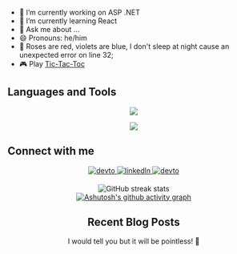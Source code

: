 <!-- -----------------------------------------------------------------------Top banner Start--------------------------------------------------------------------- -->
<!-- <div align="center">
  <img src="https://github.com/404RequestedUserNotFound/404RequestedUserNotFound/blob/main/404_page.gif" />
</div> -->
<!-- -----------------------------------------------------------------------Top banner END----------------------------------------------------------------------- -->


<!-- -----------------------------------------------------------------------Introduction Start----------------------------------------------------------------------- -->
- 🔭 I’m currently working on ASP .NET
- 🌱 I’m currently learning React
- 💬 Ask me about ...
- 😄 Pronouns: he/him
- 🤪 Roses are red, violets are blue, I don't sleep at night cause an unexpected error on line 32; 
- 🎮 Play <a href="https://iammdsafin.github.io/Tic-Tac-Toe/index.html">Tic-Tac-Toc</a>
<!-- -----------------------------------------------------------------------Introduction End----------------------------------------------------------------------- -->


<!-- -----------------------------------------------------------------------Language Start----------------------------------------------------------------------- -->
## Languages and Tools
<p align="center">
  <a href="https://skillicons.dev">
    <img src="https://skillicons.dev/icons?i=cs,cpp,js,html,css,dotnet,mysql,php,laravel,react,github,gitlab,linux,postman,git" />
  </a>
</p>

<div align="center" dir="auto" <img style="max-width: 100%;" src="https://github-readme-stats.vercel.app/api/top-langs/?username=iammdsafin&layout=compact" />
 <img style="max-width: 100%;" src="https://github-readme-stats.vercel.app/api/top-langs/?username=iammdsafin&layout=compact" />
</div>
<!-- -----------------------------------------------------------------------Language End----------------------------------------------------------------------- -->


<!-- -----------------------------------------------------------------------Connect Start----------------------------------------------------------------------- -->
## Connect with me
<div align="center">
<a href="https://dev.to/iammdsafin" target="_blank">
  <img src=https://img.shields.io/badge/dev.to-%2308090A.svg?&style=for-the-badge&logo=dev.to&logoColor=white alt=devto style="margin-bottom: 5px;" />
</a>

<a href="https://www.linkedin.com/in/md-safin" target="_blank">
  <img src=https://img.shields.io/badge/LinkedIn-0077B5?style=for-the-badge&logo=linkedin&logoColor=white alt=linkedln style="margin-bottom: 5px;" />
</a>

<a href="https://leetcode.com/iammdsafin/" target="_blank">
  <img src=https://img.shields.io/badge/LeetCode-%2308090A.svg?&style=for-the-badge&logo=dev.to&logoColor=white alt=devto style="margin-bottom: 5px;" />
</a>
<!-- -----------------------------------------------------------------------Connect End----------------------------------------------------------------------- -->


<!-- -----------------------------------------------------------------------Streack and Activity Start----------------------------------------------------------------------- -->
![GitHub streak stats](https://streak-stats.demolab.com/?user=iammdsafin)  
[![Ashutosh's github activity graph](https://github-readme-activity-graph.vercel.app/graph?username=iammdsafin&theme=github-compact)](https://github.com/iammdsafin/github-readme-activity-graph)
<!-- -----------------------------------------------------------------------Language Start----------------------------------------------------------------------- -->


<!-- -----------------------------------------------------------------------Blog Start----------------------------------------------------------------------- -->
## Recent Blog Posts
I would tell you but it will be pointless! 🙈
<!-- -----------------------------------------------------------------------Blog End----------------------------------------------------------------------- -->
